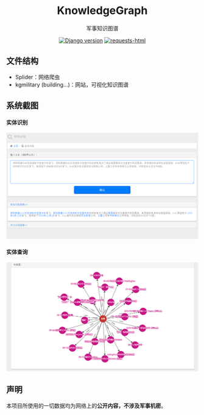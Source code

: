 <h1 align="center">
KnowledgeGraph
</h1>

<div align="center">

  军事知识图谱

  [![Django version](https://img.shields.io/badge/Django-v2.2.6-blue)](https://www.djangoproject.com/)
  [![requests-html](https://img.shields.io/badge/requests--html-v0.10.0-blue)](https://github.com/psf/requests-html)

</div>

## 文件结构

  * Splider：网络爬虫
  * kgmilitary (building...)：网站，可视化知识图谱

## 系统截图

#### 实体识别
![实体识别](./recognize_entity.png )

#### 实体查询
![实体查询](./query_entity.png )

## 声明
本项目所使用的一切数据均为网络上的**公开内容，不涉及军事机密**。

